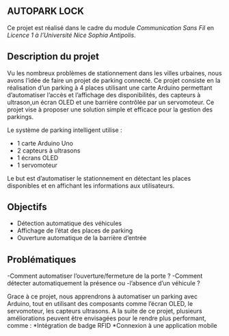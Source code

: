 ## AUTOPARK LOCK
Ce projet est réalisé dans le cadre du module *Communication Sans Fil* en *Licence 1 à l’Université Nice Sophia Antipolis*.

## Description du projet
Vu les nombreux problèmes de stationnement dans les villes urbaines, nous avons l’idée de faire un projet de parking connecté. Ce projet consiste en la réalisation d’un parking à 4 places utilisant une carte Arduino permettant d’automatiser l’accès et l’affichage des disponibilités, des capteurs à ultrason,un écran OLED et une barrière contrôlée par un servomoteur. Ce projet vise à proposer une solution simple et efficace pour la gestion des parkings.

Le système de parking intelligent utilise :
- 1 carte Arduino Uno
- 2 capteurs à ultrasons
- 1 écrans OLED
- 1 servomoteur

Le but est d’automatiser le stationnement en détectant les places disponibles et en affichant les informations aux utilisateurs.

## Objectifs
- Détection automatique des véhicules
- Affichage de l’état des places de parking
- Ouverture automatique de la barrière d’entrée

## Problématiques
-Comment automatiser l’ouverture/fermeture de la
porte ?
-Comment détecter automatiquement la présence ou
-l’absence d’un véhicule ?

Grace à ce projet, nous apprendrons à automatiser un parking avec Arduino, tout en utilisant des composants comme l’écran OLED, le servomoteur, les capteurs ultrasons. A la suite de ce projet, plusieurs améliorations peuvent être envisagées pour le rendre plus performant, comme :
*Intégration de badge RFID
*Connexion à une application mobile
